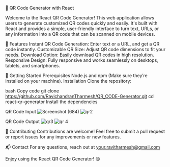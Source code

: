 📱 QR Code Generator with React

Welcome to the React QR Code Generator! 
This web application allows users to generate customized QR codes quickly and easily. It's built with React and provides a simple, user-friendly interface to turn text, URLs, or any information into a QR code that can be scanned on mobile devices.

🌟 Features
Instant QR Code Generation: Enter text or a URL, and get a QR code instantly.
Customizable QR Size: Adjust QR code dimensions to fit your needs.
Download Option: Easily download QR codes in high resolution.
Responsive Design: Fully responsive and works seamlessly on desktops, tablets, and smartphones.

🚀 Getting Started
Prerequisites
Node.js and npm (Make sure they’re installed on your machine).
Installation
Clone the repository:

bash
Copy code
git clone https://github.com/RavichandranTharmesh/QR_CODE-Generator.git
cd react-qr-generator
Install the dependencies


QR Code Input	![Screenshot (684)](https://github.com/user-attachments/assets/324f5ae4-fed2-4d23-bd38-b6f54862c37b)
![qr2](https://github.com/user-attachments/assets/c75ce6db-9f15-4756-8e0f-77333d644b0e)


QR Code Output	![qr3](https://github.com/user-attachments/assets/20c20be3-35c9-4de5-9ce2-bb91a4e732f8)
![qr 4](https://github.com/user-attachments/assets/b9fdaf4b-743f-4d64-aeac-e8d63353b281)

🤝 Contributing
Contributions are welcome! Feel free to submit a pull request or report issues for any improvements or new features.

📬 Contact
For any questions, reach out at your.ravitharmesh@gmail.com

Enjoy using the React QR Code Generator! 😊
